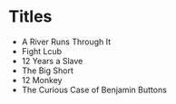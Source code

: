 # Titles
- A River Runs Through It
- Fight Lcub
- 12 Years a Slave
- The Big Short
- 12 Monkey
- The Curious Case of Benjamin Buttons

